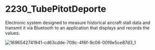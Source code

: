 # 2230_TubePitotDeporte

Electronic system designed to measure historical aircraft stall data and transmit it via Bluetooth to an application that displays and records the values.


![1696542741941-cd63cdde-709c-4f6f-9c06-00f6e5ce87d3_1](https://github.com/Belprot/2230_TubePitotDeporte_v1.0.0/assets/74274472/342a4e82-2f1a-4360-bffe-c6bed87b7834)
